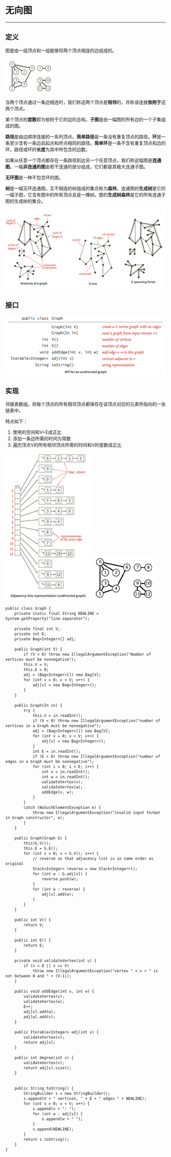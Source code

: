 # 无向图

---

## 定义

图是由一组顶点和一组能够将两个顶点相连的边组成的。

![](/assets/graph/undirectedGraph_define1.png)

当两个顶点通过一条边相连时，我们称这两个顶点是**相邻**的，并称该连接**依附于**这两个顶点。

某个顶点的**度数**即为依附于它的边的总和。**子图**是由一幅图的所有边的一个子集组成的图。

**路径**是由边顺序连接的一系列顶点。**简单路径**是一条没有重复顶点的路径。**环**是一条至少含有一条边且起点和终点相同的路径。**简单环**是一条不含有重复顶点和边的环。路径或环的**长度**为其中所包含的边数。

如果从任意一个顶点都存在一条路径到达另一个任意顶点，我们称这幅图是**连通图**。一幅**非连通的图**由若干连通的部分组成，它们都是其极大连通子图。

**无环图**是一种不包含环的图。

**树**是一幅无环连通图。互不相连的树组成的集合称为**森林**。连通图的**生成树**是它的一幅子图，它含有图中的所有顶点且是一棵树。图的**生成树森林**是它的所有连通子图的生成树的集合。

![](/assets/graph/undirectedGraph_define2.png)

## 接口

![](/assets/graph/undirectedGraph_interface.png)

## 实现

邻接表数组。将每个顶点的所有相邻顶点都保存在该顶点对应的元素所指向的一张链表中。

特点如下：

1. 使用的空间和V+E成正比
2. 添加一条边所需的时间为常数
3. 遍历顶点V的所有相邻顶点所需的时间和V的度数成正比

![](/assets/graph/undirectedGraph_trace1.png)![](/assets/graph/undirectedGraph_trace2.png)

```
public class Graph {
    private static final String NEWLINE = System.getProperty("line.separator");

    private final int V;
    private int E;
    private Bag<Integer>[] adj;

    public Graph(int V) {
        if (V < 0) throw new IllegalArgumentException("Number of vertices must be nonnegative");
        this.V = V;
        this.E = 0;
        adj = (Bag<Integer>[]) new Bag[V];
        for (int v = 0; v < V; v++) {
            adj[v] = new Bag<Integer>();
        }
    }

    public Graph(In in) {
        try {
            this.V = in.readInt();
            if (V < 0) throw new IllegalArgumentException("number of vertices in a Graph must be nonnegative");
            adj = (Bag<Integer>[]) new Bag[V];
            for (int v = 0; v < V; v++) {
                adj[v] = new Bag<Integer>();
            }
            int E = in.readInt();
            if (E < 0) throw new IllegalArgumentException("number of edges in a Graph must be nonnegative");
            for (int i = 0; i < E; i++) {
                int v = in.readInt();
                int w = in.readInt();
                validateVertex(v);
                validateVertex(w);
                addEdge(v, w); 
            }
        }
        catch (NoSuchElementException e) {
            throw new IllegalArgumentException("invalid input format in Graph constructor", e);
        }
    }

    public Graph(Graph G) {
        this(G.V());
        this.E = G.E();
        for (int v = 0; v < G.V(); v++) {
            // reverse so that adjacency list is in same order as original
            Stack<Integer> reverse = new Stack<Integer>();
            for (int w : G.adj[v]) {
                reverse.push(w);
            }
            for (int w : reverse) {
                adj[v].add(w);
            }
        }
    }

    public int V() {
        return V;
    }

    public int E() {
        return E;
    }

    private void validateVertex(int v) {
        if (v < 0 || v >= V)
            throw new IllegalArgumentException("vertex " + v + " is not between 0 and " + (V-1));
    }

    public void addEdge(int v, int w) {
        validateVertex(v);
        validateVertex(w);
        E++;
        adj[v].add(w);
        adj[w].add(v);
    }

    public Iterable<Integer> adj(int v) {
        validateVertex(v);
        return adj[v];
    }

    public int degree(int v) {
        validateVertex(v);
        return adj[v].size();
    }


    public String toString() {
        StringBuilder s = new StringBuilder();
        s.append(V + " vertices, " + E + " edges " + NEWLINE);
        for (int v = 0; v < V; v++) {
            s.append(v + ": ");
            for (int w : adj[v]) {
                s.append(w + " ");
            }
            s.append(NEWLINE);
        }
        return s.toString();
    }
}
```



